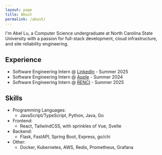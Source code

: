 ```yaml
---
layout: page
title: About
permalink: /about/
---
```


I'm Abel Lu, a Computer Science undergraduate at North Carolina State University with a passion for full-stack development, cloud infrastructure, and site reliability engineering.

## Experience

- Software Engineering Intern @ [LinkedIn](https://about.linkedin.com/) - Summer 2025
- Software Engineering Intern @ [Apple](https://www.apple.com/) - Summer 2024
- Software Engineering Intern @ [RENCI](https://renci.org/) - Summer 2025

## Skills

- Programming Languages:
    - JavaScript/TypeScript, Python, Java, Go
- Frontend:
    - React, TailwindCSS, with sprinkles of Vue, Svelte
- Backend:
    - Flask, FastAPI, Spring Boot, Express, go/chi
- Other:
    - Docker, Kubernetes, AWS, Redis, Prometheus, Grafana
